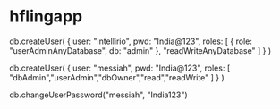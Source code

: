 # hflingapp

db.createUser(
  {
    user: "intellirio",
    pwd: "India@123",
    roles: [ { role: "userAdminAnyDatabase", db: "admin" }, "readWriteAnyDatabase" ]
  }
)

db.createUser(
  {
    user: "messiah",
    pwd: "India@123",
    roles: [ "dbAdmin","userAdmin","dbOwner","read","readWrite" ]
  }
)

db.changeUserPassword("messiah", "India123")